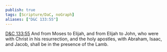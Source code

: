```yaml
---
publish: true
tags: [Scripture/DaC, noGraph]
aliases: ["D&C 133:55"]
---
```

[D&C 133:55](https://churchofjesuschrist.org/study/scriptures/dc-testament/dc/133?lang=eng&id=p55#p55) And from Moses to Elijah, and from Elijah to John, who were with Christ in his resurrection, and the holy apostles, with Abraham, Isaac, and Jacob, shall be in the presence of the Lamb.

